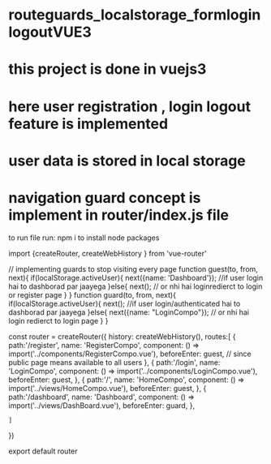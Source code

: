 # routeguards_localstorage_formloginlogoutVUE3
# this project is done in vuejs3
# here user registration , login logout feature is implemented
# user data is stored in local storage
# navigation guard concept is implement in router/index.js file
to run file run: npm i to install node packages


import {createRouter, createWebHistory } from 'vue-router'

// implementing guards to stop visiting every page
function guest(to, from, next){
    if(localStorage.activeUser){
        next({name: 'Dashboard'}); //if user login hai to dashborad par jaayega
    }else{
        next(); // or nhi hai loginredierct to login or register page
    }
}
function guard(to, from, next){
    if(localStorage.activeUser){
        next(); //if user login/authenticated hai to dashborad par jaayega
    }else{
        next({name: "LoginCompo"}); // or nhi hai login redierct to login page
    }
}

const router = createRouter({
    history: createWebHistory(),
    routes:[
        {
            path:'/register',
            name: 'RegisterCompo',
            component: () => import('../components/RegisterCompo.vue'),
            beforeEnter: guest, // since public page means available to all users
        },
        {
            path:'/login',
            name: 'LoginCompo',
            component: () => import('../components/LoginCompo.vue'),
            beforeEnter: guest,
        },
        {
            path:'/',
            name: 'HomeCompo',
            component: () => import('../views/HomeCompo.vue'),
            beforeEnter: guest,
        },
        {
            path:'/dashboard',
            name: 'Dashboard',
            component: () => import('../views/DashBoard.vue'),
            beforeEnter: guard,
        },
        
    ]
})


export default router
